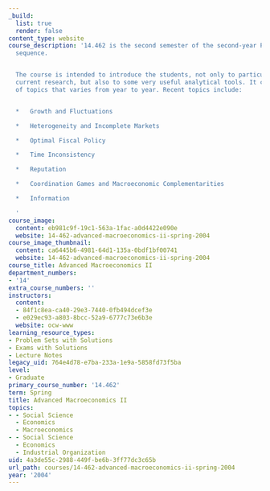 ```yaml
---
_build:
  list: true
  render: false
content_type: website
course_description: '14.462 is the second semester of the second-year Ph.D. macroeconomics
  sequence.


  The course is intended to introduce the students, not only to particular areas of
  current research, but also to some very useful analytical tools. It covers a selection
  of topics that varies from year to year. Recent topics include:


  *   Growth and Fluctuations

  *   Heterogeneity and Incomplete Markets

  *   Optimal Fiscal Policy

  *   Time Inconsistency

  *   Reputation

  *   Coordination Games and Macroeconomic Complementarities

  *   Information

  '
course_image:
  content: eb981c9f-19c1-563a-1fac-a0d4422e090e
  website: 14-462-advanced-macroeconomics-ii-spring-2004
course_image_thumbnail:
  content: ca6445b6-4981-64d1-135a-0bdf1bf00741
  website: 14-462-advanced-macroeconomics-ii-spring-2004
course_title: Advanced Macroeconomics II
department_numbers:
- '14'
extra_course_numbers: ''
instructors:
  content:
  - 84f1c8ea-ca40-29e3-7440-0fb494dcef3e
  - e029ec93-a803-8bcc-52a9-6777c73e6b3e
  website: ocw-www
learning_resource_types:
- Problem Sets with Solutions
- Exams with Solutions
- Lecture Notes
legacy_uid: 764e4d78-e7ba-233a-1e9a-5858fd73f5ba
level:
- Graduate
primary_course_number: '14.462'
term: Spring
title: Advanced Macroeconomics II
topics:
- - Social Science
  - Economics
  - Macroeconomics
- - Social Science
  - Economics
  - Industrial Organization
uid: 4a3de55c-2988-449f-be6b-3ff77dc3c65b
url_path: courses/14-462-advanced-macroeconomics-ii-spring-2004
year: '2004'
---
```

